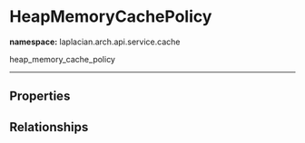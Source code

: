 # **HeapMemoryCachePolicy**
**namespace:** laplacian.arch.api.service.cache

heap_memory_cache_policy



---

## Properties

## Relationships